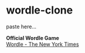 # wordle-clone

paste here...

**Official Wordle Game**\
[Wordle - The New York Times](https://www.nytimes.com/games/wordle/index.html)
